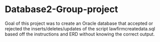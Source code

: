 # Database2-Group-project
Goal of this project was to create an Oracle database that accepted or rejected the inserts/deletes/updates of the script lawfirmcreatedata.sql based off the instructions and ERD without knowing the correct output.
